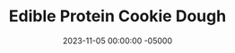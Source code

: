 ---
layout: post
title:  "Edible Protein Cookie Dough"
date:   2023-11-05 00:00:00 -05000
categories: 
- Recipes
- Protein Powder
permalink: /recipes/protein-cookie-dough
image: /assets/Food/Protein Powder/Cookie Dough/cookie-dough.jpg
ing: cookiedough-ing
facts: cookiedough-facts
Prep: 20
Rest: 
Cook: 
Source1: 
Source2: 
whisk: https://s.samsungfood.com/4CGfi
tags: 
- edible cookie dough
- cookie dough
- gluten free
- chopped chocolate
- chocolate chip
- raw
- protein powder
- casein
- coconut oil
- cocoa powder
- oat flour
- oats
Description: This edible cookie dough is so simple, and a much healthier way to enjoy a classic treat. They use casein protein as the flour, but for a non protein version, you can use oat flour. I decided to make some homemade <a href="chocolate-bar">Sugar Free Chocolate Bar</a>, but feel free to swap that with some chocolate chips too.  Or see my <a href="chickpea-chows">Chickpea Chows</a> for another high protein healthy cookie dough recipe
Instructions: 
- Start by preparing your chocolate. In a microwave safe bowl, melt the coconut oil. Combine with the rest of the chocolate ingredients - cocoa powder, sweeteners (stevia/monkfruit and honey), and a small pinch of salt<br><br>

- Line a Tupperware with parchment paper. Use a silicone spatula to scrape all the melted chocolate into the pan. Freeze to harden<br><br>

- For the cookie dough, combine the ingredients in a medium bowl in the following order - applesauce, honey, vanilla, monk fruit or stevia, and salt.  If you have some, 1/4 tsp (1.25 g) butter extract would work great here as well.<br><br>

- For your flour, use oats for the standard version, or casein for the protein version. Casein absorbs a lot of liquid, so you will need some milk too. If you're using oats, use 120 g and no milk.  For casein, use 60g protein and 60 g almond milk<br><br>

- Chop up your chocolate, and fold into the cookie dough. Roll into balls, transfer to an airtight bag or container, and enjoy
---